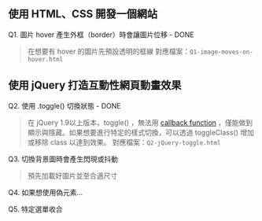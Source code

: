 ## 使用 HTML、CSS 開發一個網站
Q1. 圖片 hover 產生外框（border）時會讓圖片位移 - DONE
> 在想要有 hover 的圖片先預設透明的框線 
> 對應檔案：`Q1-image-moves-on-hover.html`

## 使用 jQuery 打造互動性網頁動畫效果
Q2. 使用 .toggle() 切換狀態 - DONE
> 在 jQuery 1.9以上版本，toggle() ，無法用 [callback function](https://expect7.pixnet.net/blog/post/38296922) ，僅能做到顯示與隱藏。如果想要進行特定的樣式切換，可以透過 toggleClass() 增加或移除 class 以達到效果。 
> 對應檔案：`Q2-jQuery-toggle.html`

Q3. 切換背景圖時會產生閃現或抖動
> 預先加載好圖片並至合適尺寸

Q4. 如果想使用偽元素…

Q5. 特定選單收合
